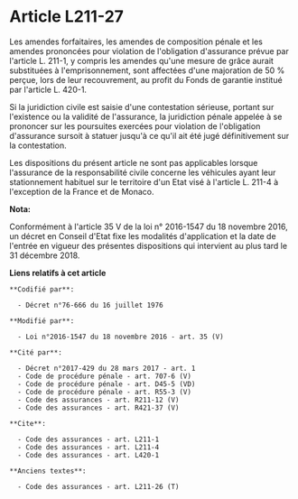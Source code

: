 # Article L211-27

Les amendes forfaitaires, les amendes de composition pénale et les amendes prononcées pour violation de l'obligation
d'assurance prévue par l'article L. 211-1, y compris les amendes qu'une mesure de grâce aurait substituées à
l'emprisonnement, sont affectées d'une majoration de 50 % perçue, lors de leur recouvrement, au profit du Fonds de garantie
institué par l'article L. 420-1. 

Si la juridiction civile est saisie d'une contestation sérieuse, portant sur l'existence ou la validité de l'assurance, la
juridiction pénale appelée à se prononcer sur les poursuites exercées pour violation de l'obligation d'assurance sursoit à
statuer jusqu'à ce qu'il ait été jugé définitivement sur la contestation. 

Les dispositions du présent article ne sont pas applicables lorsque l'assurance de la responsabilité civile concerne les
véhicules ayant leur stationnement habituel sur le territoire d'un Etat visé à l'article L. 211-4 à l'exception de la France
et de Monaco.

**Nota:**

Conformément à l'article 35 V de la loi n° 2016-1547 du 18 novembre 2016, un décret en Conseil d'Etat fixe les modalités
d'application et la date de l'entrée en vigueur des présentes dispositions qui intervient au plus tard le 31 décembre 2018.

**Liens relatifs à cet article**

	**Codifié par**:

	  - Décret n°76-666 du 16 juillet 1976

	**Modifié par**:

	  - Loi n°2016-1547 du 18 novembre 2016 - art. 35 (V)

	**Cité par**:

	  - Décret n°2017-429 du 28 mars 2017 - art. 1
	  - Code de procédure pénale - art. 707-6 (V)
	  - Code de procédure pénale - art. D45-5 (VD)
	  - Code de procédure pénale - art. R55-3 (V)
	  - Code des assurances - art. R211-12 (V)
	  - Code des assurances - art. R421-37 (V)

	**Cite**:

	  - Code des assurances - art. L211-1
	  - Code des assurances - art. L211-4
	  - Code des assurances - art. L420-1

	**Anciens textes**:

	  - Code des assurances - art. L211-26 (T)
